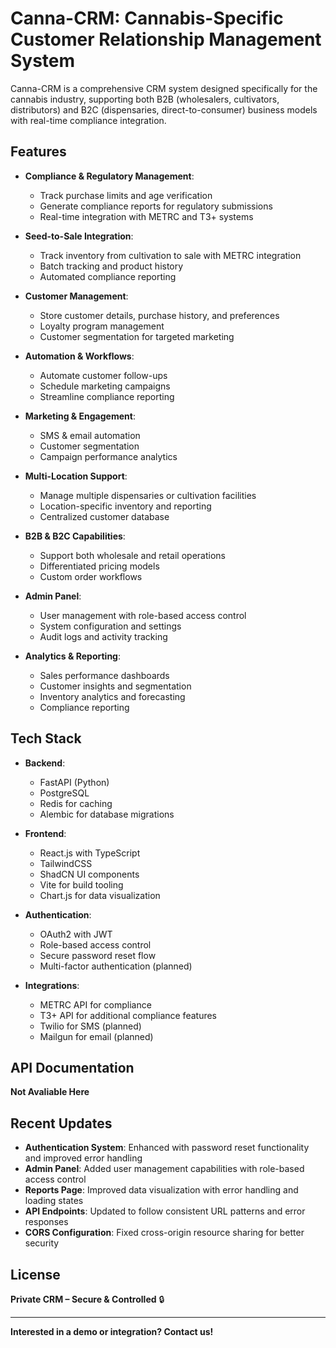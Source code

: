 # Canna-CRM: Cannabis-Specific Customer Relationship Management System

Canna-CRM is a comprehensive CRM system designed specifically for the cannabis industry, supporting both B2B (wholesalers, cultivators, distributors) and B2C (dispensaries, direct-to-consumer) business models with real-time compliance integration.

## Features

- **Compliance & Regulatory Management**:  
  - Track purchase limits and age verification  
  - Generate compliance reports for regulatory submissions  
  - Real-time integration with METRC and T3+ systems  

- **Seed-to-Sale Integration**:  
  - Track inventory from cultivation to sale with METRC integration  
  - Batch tracking and product history  
  - Automated compliance reporting  

- **Customer Management**:  
  - Store customer details, purchase history, and preferences  
  - Loyalty program management  
  - Customer segmentation for targeted marketing  

- **Automation & Workflows**:  
  - Automate customer follow-ups  
  - Schedule marketing campaigns  
  - Streamline compliance reporting  

- **Marketing & Engagement**:  
  - SMS & email automation  
  - Customer segmentation  
  - Campaign performance analytics  

- **Multi-Location Support**:  
  - Manage multiple dispensaries or cultivation facilities  
  - Location-specific inventory and reporting  
  - Centralized customer database  

- **B2B & B2C Capabilities**:  
  - Support both wholesale and retail operations  
  - Differentiated pricing models  
  - Custom order workflows  

- **Admin Panel**:  
  - User management with role-based access control  
  - System configuration and settings  
  - Audit logs and activity tracking  

- **Analytics & Reporting**:  
  - Sales performance dashboards  
  - Customer insights and segmentation  
  - Inventory analytics and forecasting  
  - Compliance reporting  

## Tech Stack

- **Backend**:  
  - FastAPI (Python)  
  - PostgreSQL  
  - Redis for caching  
  - Alembic for database migrations  

- **Frontend**:  
  - React.js with TypeScript  
  - TailwindCSS  
  - ShadCN UI components  
  - Vite for build tooling  
  - Chart.js for data visualization  

- **Authentication**:  
  - OAuth2 with JWT  
  - Role-based access control  
  - Secure password reset flow  
  - Multi-factor authentication (planned)  

- **Integrations**:  
  - METRC API for compliance  
  - T3+ API for additional compliance features  
  - Twilio for SMS (planned)  
  - Mailgun for email (planned)  

## API Documentation
**Not Avaliable Here**

## Recent Updates

- **Authentication System**: Enhanced with password reset functionality and improved error handling  
- **Admin Panel**: Added user management capabilities with role-based access control  
- **Reports Page**: Improved data visualization with error handling and loading states  
- **API Endpoints**: Updated to follow consistent URL patterns and error responses  
- **CORS Configuration**: Fixed cross-origin resource sharing for better security  

## License

**Private CRM – Secure & Controlled** 🔒

---

**Interested in a demo or integration? Contact us!**
